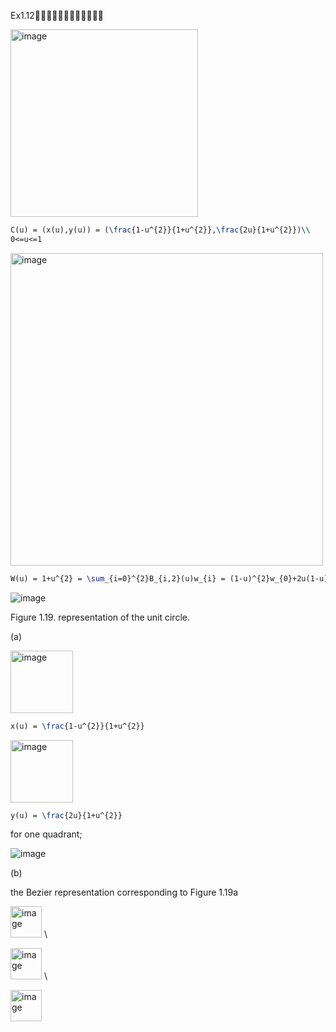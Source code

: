 Ex1.12🚩🚩🚩🚩🚩🚩🚩🚩🚩🚩🚩🚩

<img width="300" alt="image" src="https://github.com/ChenxingWang93/GeometryEngineering/assets/31954987/72084142-4f6b-41f6-8ef9-2f475bb4e4bb">

``` Latex
C(u) = (x(u),y(u)) = (\frac{1-u^{2}}{1+u^{2}},\frac{2u}{1+u^{2}})\\ 
0<=u<=1
```

<img width="500" alt="image" src="https://github.com/ChenxingWang93/GeometryEngineering/assets/31954987/4531dbd0-eca1-4011-a1a8-f241e05811df">

``` Latex
W(u) = 1+u^{2} = \sum_{i=0}^{2}B_{i,2}(u)w_{i} = (1-u)^{2}w_{0}+2u(1-u)w_{1}+u^{2}w_{2}
```


![image](https://github.com/ChenxingWang93/GeometryEngineering/assets/31954987/34e84493-b88d-4ca3-a054-4638356512fc)

Figure 1.19. representation of the unit circle.

(a) 

<img width="100" alt="image" src="https://github.com/ChenxingWang93/GeometryEngineering/assets/31954987/bae304e1-168a-45bf-b7d8-0d56fca3cb4e">


``` Latex
x(u) = \frac{1-u^{2}}{1+u^{2}}
```

<img width="100" alt="image" src="https://github.com/ChenxingWang93/GeometryEngineering/assets/31954987/93db0a3c-e587-4e69-9835-64919789348a">

``` Latex
y(u) = \frac{2u}{1+u^{2}}
```

for one quadrant;

![image](https://github.com/ChenxingWang93/GeometryEngineering/assets/31954987/4b97482f-6098-409d-9fb7-efd1255a18a1)

(b)

the Bezier representation corresponding to Figure 1.19a

<img width="50" alt="image" src="https://github.com/ChenxingWang93/GeometryEngineering/assets/31954987/055a98a0-601e-45fc-a0f1-d4eff075aead"> \\

<img width="50" alt="image" src="https://github.com/ChenxingWang93/GeometryEngineering/assets/31954987/91328ad5-15f9-453f-8174-56ec8ca8029e"> \\

<img width="50" alt="image" src="https://github.com/ChenxingWang93/GeometryEngineering/assets/31954987/766dc06f-648e-4ace-9253-bc60c7bd5ebb">


